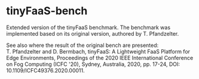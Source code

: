 # tinyFaaS-bench  
Extended version of the tinyFaaS benchmark. The benchmark was implemented based on its original version, authored by T. Pfandzelter.

See also where the result of the original bench are presented:  
T. Pfandzelter and D. Bermbach, tinyFaaS: A Lightweight FaaS Platform for Edge Environments, Proceedings of the 2020 IEEE International Conference on Fog Computing (ICFC '20), Sydney, Australia, 2020, pp. 17-24, DOI: 10.1109/ICFC49376.2020.00011.


